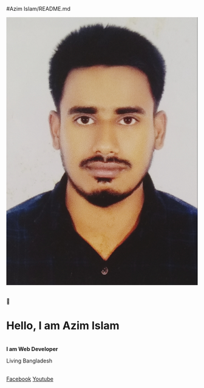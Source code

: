 #Azim Islam/README.md
<p><img src="/image/azim.jpg" alt="photos"/></p><br/>
👋<h1>Hello, I am Azim Islam</h1><br/>
<b>I am Web Developer</b>
<p>Living Bangladesh<p><br/>
<a href="https://www.facebook.com/smazim.islam.08?mibextid=kFxxJD">Facebook</a> 
  <a href="https://www.youtube.com/@azim703">Youtube</a>
